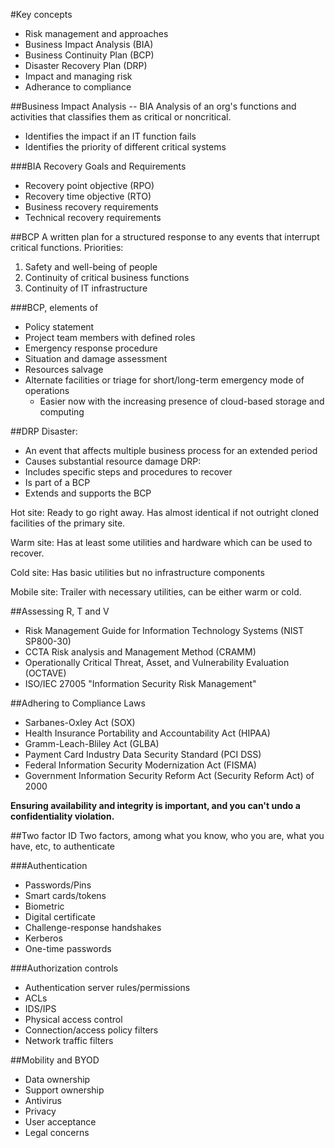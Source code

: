 #Key concepts
- Risk management and approaches
- Business Impact Analysis (BIA)
- Business Continuity Plan (BCP)
- Disaster Recovery Plan (DRP)
- Impact and managing risk
- Adherance to compliance

##Business Impact Analysis -- BIA
Analysis of an org's functions and activities that classifies them as critical
or noncritical.
- Identifies the impact if an IT function fails
- Identifies the priority of different critical systems

###BIA Recovery Goals and Requirements
- Recovery point objective (RPO)
- Recovery time objective (RTO)
- Business recovery requirements
- Technical recovery requirements

##BCP
A written plan for a structured response to any events that interrupt critical
functions.
Priorities:
1. Safety and well-being of people
2. Continuity of critical business functions
3. Continuity of IT infrastructure

###BCP, elements of
- Policy statement
- Project team members with defined roles
- Emergency response procedure
- Situation and damage assessment
- Resources salvage
- Alternate facilities or triage for short/long-term emergency mode of operations
	+ Easier now with the increasing presence of cloud-based storage and
	  computing

##DRP
Disaster:
- An event that affects multiple business process for an extended period
- Causes substantial resource damage
DRP:
- Includes specific steps and procedures to recover
- Is part of a BCP
- Extends and supports the BCP

Hot site: Ready to go right away. Has almost identical if not outright cloned
facilities of the primary site.

Warm site: Has at least some utilities and hardware which can be used to
recover.

Cold site: Has basic utilities but no infrastructure components

Mobile site: Trailer with necessary utilities, can be either warm or cold.

##Assessing R, T and V
- Risk Management Guide for Information Technology Systems (NIST SP800-30)
- CCTA Risk analysis and Management Method (CRAMM)
- Operationally Critical Threat, Asset, and Vulnerability Evaluation (OCTAVE)
- ISO/IEC 27005 "Information Security Risk Management"

##Adhering to Compliance Laws
- Sarbanes-Oxley Act (SOX)
- Health Insurance Portability and Accountability Act (HIPAA)
- Gramm-Leach-Bliley Act (GLBA)
- Payment Card Industry Data Security Standard (PCI DSS)
- Federal Information Security Modernization Act (FISMA)
- Government Information Security Reform Act (Security Reform Act) of 2000

**Ensuring availability and integrity is important, and you can't undo a
confidentiality violation.**

##Two factor ID
Two factors, among what you know, who you are, what you have, etc, to authenticate

###Authentication
- Passwords/Pins
- Smart cards/tokens
- Biometric
- Digital certificate
- Challenge-response handshakes
- Kerberos
- One-time passwords

###Authorization controls
- Authentication server rules/permissions
- ACLs
- IDS/IPS
- Physical access control
- Connection/access policy filters
- Network traffic filters

##Mobility and BYOD
- Data ownership
- Support ownership
- Antivirus
- Privacy
- User acceptance
- Legal concerns
